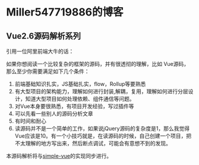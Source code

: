 # Miller547719886的博客

## Vue2.6源码解析系列

引用一位阿里前端大牛的话：

如果你想阅读一个比较复杂的框架的源码，并有很透彻的理解，比如 Vue源码，那么至少你需要满足如下几个条件：

1. 前端基础知识扎实，JS基础扎实，flow，Rollup等要熟悉
2. 有大型项目的架构能力，理解如何进行封装,解耦，复用，理解如何进行分层设计，知道大型项目如何处理依赖、组件通信等问题。
3. 对Vue本身要很熟悉，有项目开发经验，写过插件等
4. 可以先看一些别人的源码分析文章
5. 有时间和耐心
6. 读源码并不是一个简单的工作，如果说jQuery源码的复杂度是1，那么我觉得Vue应该是10。有一个小技巧就是，在读源码的时候，自己创建一个项目，把不太理解的地方写出来，然后断点调试，可能会有意想不到的发现。

本源码解析将与[simple-vue](https://github.com/Miller547719886/simple-vue/tree/master)的实现同步进行。
